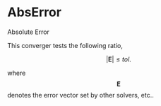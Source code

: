 # AbsError

Absolute Error

This converger tests the following ratio,

$$
\left|\mathbf{E}\right|\leqslant{}tol.
$$

where $$\mathbf{E}$$ denotes the error vector set by other solvers, etc..